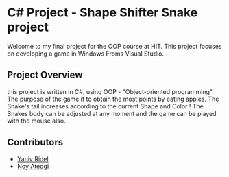 # C# Project - Shape Shifter Snake project

Welcome to my final project for the OOP course at HIT. This project focuses on developing a game in Windows Froms Visual Studio.

## Project Overview
this project is written in C#, using OOP - "Object-oriented programming".
The purpose of the game if to obtain the most points by eating apples.
The Snake's tail increases according to the current Shape and Color !
The Snakes body can be adjusted at any moment and the game can be played with the mouse also.

## Contributors
- [Yaniv Ridel](https://github.com/Yanivridel)
- [Noy Atedgi](https://github.com/noyatedgi)
